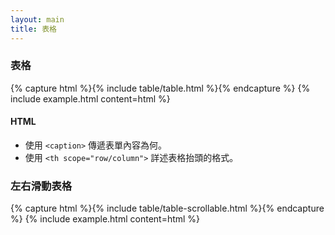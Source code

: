 ```yaml
---
layout: main
title: 表格
---
```


### 表格

{% capture html %}{% include table/table.html %}{% endcapture %}
{% include example.html content=html %}

#### HTML

- 使用 `<caption>` 傳遞表單內容為何。
- 使用 `<th scope="row/column">` 詳述表格抬頭的格式。

### 左右滑動表格

{% capture html %}{% include table/table-scrollable.html %}{% endcapture %}
{% include example.html content=html %}
